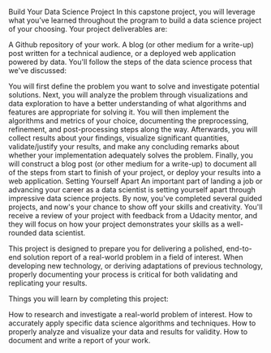 Build Your Data Science Project
In this capstone project, you will leverage what you’ve learned throughout the program to build a data science project of your choosing. Your project deliverables are:

A Github repository of your work.
A blog (or other medium for a write-up) post written for a technical audience, or a deployed web application powered by data.
You'll follow the steps of the data science process that we've discussed:

You will first define the problem you want to solve and investigate potential solutions.
Next, you will analyze the problem through visualizations and data exploration to have a better understanding of what algorithms and features are appropriate for solving it.
You will then implement the algorithms and metrics of your choice, documenting the preprocessing, refinement, and post-processing steps along the way.
Afterwards, you will collect results about your findings, visualize significant quantities, validate/justify your results, and make any concluding remarks about whether your implementation adequately solves the problem.
Finally, you will construct a blog post (or other medium for a write-up) to document all of the steps from start to finish of your project, or deploy your results into a web application.
Setting Yourself Apart
An important part of landing a job or advancing your career as a data scientist is setting yourself apart through impressive data science projects. By now, you've completed several guided projects, and now's your chance to show off your skills and creativity. You'll receive a review of your project with feedback from a Udacity mentor, and they will focus on how your project demonstrates your skills as a well-rounded data scientist.

This project is designed to prepare you for delivering a polished, end-to-end solution report of a real-world problem in a field of interest. When developing new technology, or deriving adaptations of previous technology, properly documenting your process is critical for both validating and replicating your results.

Things you will learn by completing this project:

How to research and investigate a real-world problem of interest.
How to accurately apply specific data science algorithms and techniques.
How to properly analyze and visualize your data and results for validity.
How to document and write a report of your work.
